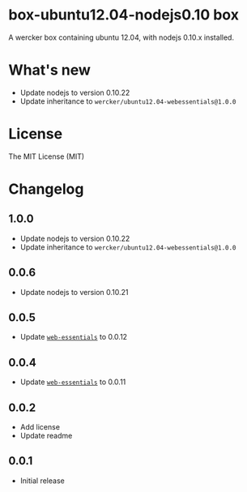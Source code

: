 # box-ubuntu12.04-nodejs0.10 box

A wercker box containing ubuntu 12.04, with nodejs 0.10.x installed.

# What's new

- Update nodejs to version 0.10.22
- Update inheritance to `wercker/ubuntu12.04-webessentials@1.0.0`

# License

The MIT License (MIT)

# Changelog

## 1.0.0

- Update nodejs to version 0.10.22
- Update inheritance to `wercker/ubuntu12.04-webessentials@1.0.0`

## 0.0.6

- Update nodejs to version 0.10.21

## 0.0.5

- Update [`web-essentials`](https://app.wercker.com/#applications/51ab0c42df8960ba45003fd9/tab/details) to 0.0.12

## 0.0.4

- Update [`web-essentials`](https://app.wercker.com/#applications/51ab0c42df8960ba45003fd9/tab/details) to 0.0.11

## 0.0.2

- Add license
- Update readme

## 0.0.1

- Initial release
